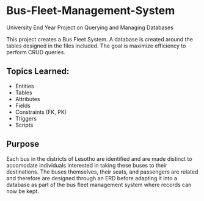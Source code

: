 # Bus-Fleet-Management-System
University End Year Project on Querying and Managing Databases

This project creates a Bus Fleet System. A database is created around the tables designed in the files included. The goal is maximize efficiency to perform CRUD queries.

Topics Learned:
---
- Entities
- Tables
- Attributes
- Fields
- Constraints (FK, PK)
- Triggers
- Scripts

Purpose
---
Each bus in the districts of Lesotho are identified and are made distinct to accomodate individuals interested in taking these buses to their destinations. The buses themselves, their seats, and passengers are related and therefore are designed through an ERD before adapting it into a database as part of the bus fleet management system where records can now be kept.

